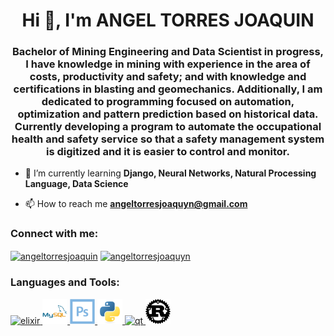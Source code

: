<h1 align="center">Hi 👋, I'm ANGEL TORRES JOAQUIN</h1>
<h3 align="center">Bachelor of Mining Engineering and Data Scientist in progress, I have knowledge in mining with experience in the area of costs, productivity and safety; and with knowledge and certifications in blasting and geomechanics. Additionally, I am dedicated to programming focused on automation, optimization and pattern prediction based on historical data. Currently developing a program to automate the occupational health and safety service so that a safety management system is digitized and it is easier to control and monitor.</h3>

- 🌱 I’m currently learning **Django, Neural Networks, Natural Processing Language, Data Science**

- 📫 How to reach me **angeltorresjoaquyn@gmail.com**

<h3 align="left">Connect with me:</h3>
<p align="left">
<a href="https://linkedin.com/in/angeltorresjoaquin" target="blank"><img align="center" src="https://raw.githubusercontent.com/rahuldkjain/github-profile-readme-generator/master/src/images/icons/Social/linked-in-alt.svg" alt="angeltorresjoaquin" height="30" width="40" /></a>
<a href="https://fb.com/angeltorresjoaquyn" target="blank"><img align="center" src="https://raw.githubusercontent.com/rahuldkjain/github-profile-readme-generator/master/src/images/icons/Social/facebook.svg" alt="angeltorresjoaquyn" height="30" width="40" /></a>
</p>

<h3 align="left">Languages and Tools:</h3>
<p align="left"> <a href="https://www.dataminesoftware.com/es/" target="_blank" rel="noreferrer"> <img src="https://cdn-msaudata.pressidium.com/wp-content/uploads/2022/08/Datamine_rgb.svg" alt="elixir" width="80" height="40"/> </a> <a href="https://www.mysql.com/" target="_blank" rel="noreferrer"> <img src="https://raw.githubusercontent.com/devicons/devicon/master/icons/mysql/mysql-original-wordmark.svg" alt="mysql" width="40" height="40"/> </a> <a href="https://www.photoshop.com/en" target="_blank" rel="noreferrer"> <img src="https://raw.githubusercontent.com/devicons/devicon/master/icons/photoshop/photoshop-line.svg" alt="photoshop" width="40" height="40"/> </a> <a href="https://www.python.org" target="_blank" rel="noreferrer"> <img src="https://raw.githubusercontent.com/devicons/devicon/master/icons/python/python-original.svg" alt="python" width="40" height="40"/> </a> <a href="https://www.qt.io/" target="_blank" rel="noreferrer"> <img src="https://upload.wikimedia.org/wikipedia/commons/0/0b/Qt_logo_2016.svg" alt="qt" width="40" height="40"/> </a> <a href="https://www.rust-lang.org" target="_blank" rel="noreferrer"> <img src="https://raw.githubusercontent.com/devicons/devicon/master/icons/rust/rust-plain.svg" alt="rust" width="40" height="40"/> </a> </p>
